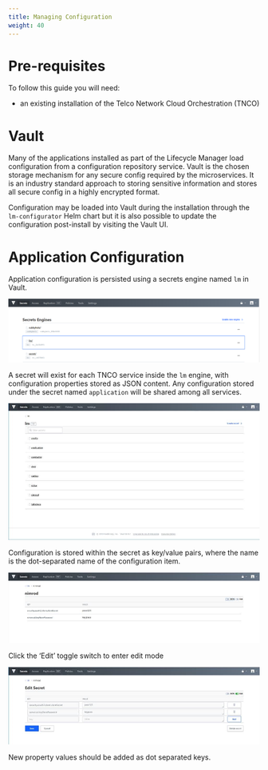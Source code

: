 ```yaml
---
title: Managing Configuration
weight: 40
---
```


# Pre-requisites

To follow this guide you will need:

- an existing installation of the Telco Network Cloud Orchestration (TNCO)

# Vault

Many of the applications installed as part of the Lifecycle Manager load configuration from a configuration repository service. Vault is the chosen storage mechanism for any secure config required by the microservices. It is an industry standard approach to storing sensitive information and stores all secure config in a highly encrypted format.

Configuration may be loaded into Vault during the installation through the `lm-configurator` Helm chart but it is also possible to update the configuration post-install by visiting the Vault UI.

# Application Configuration

Application configuration is persisted using a secrets engine named `lm` in Vault. 

![Vault UI](/images/user-guides/administration/configuration/VaultUI.png "Vault UI")

A secret will exist for each TNCO service inside the `lm` engine, with configuration properties stored as JSON content. Any configuration stored under the secret named `application` will be shared among all services.

![Vault Backend](/images/user-guides/administration/configuration/vault-backend.png "Vault Backend")

Configuration is stored within the secret as key/value pairs, where the name is the dot-separated name of the configuration item.

![Vault Secret](/images/user-guides/administration/configuration/vault-secret.png "Vault Secret")

Click the ‘Edit’ toggle switch to enter edit mode

![Vault Edit Secret](/images/user-guides/installation-and-administration/configuration/vault-edit-secret.png "Vault Edit Secret")

New property values should be added as dot separated keys.